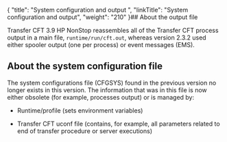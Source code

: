 {
    "title": "System configuration and output ",
    "linkTitle": "System configuration and output",
    "weight": "210"
}## About the output file

Transfer CFT 3.9 HP NonStop reassembles all of the Transfer CFT process output in a main file, `runtime/run/cft.out`, whereas version 2.3.2 used either spooler output (one per process) or event messages (EMS).

## About the system configuration file

The system configurations file (CFGSYS) found in the previous version no longer exists in this version. The information that was in this file is now either obsolete (for example, processes output) or is managed by:

-   Runtime/profile (sets environment variables)
-   Transfer CFT uconf file (contains, for example, all parameters related to end of transfer procedure or server executions)
